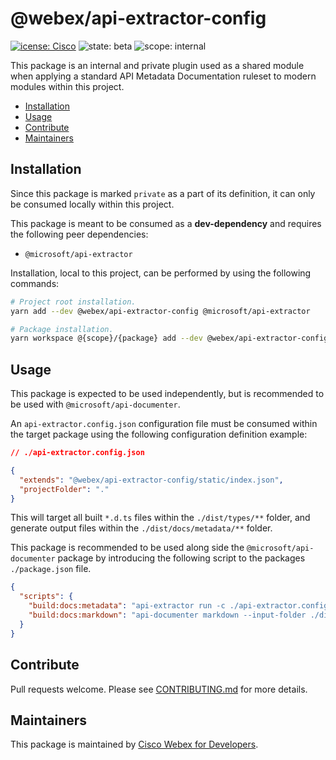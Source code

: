 # @webex/api-extractor-config

[![icense: Cisco](https://img.shields.io/badge/License-Cisco-blueviolet?style=flat-square)](https://github.com/webex/webex-js-sdk/blob/master/LICENSE)
![state: beta](https://img.shields.io/badge/State\-Beta-blue?style=flat-square)
![scope: internal](https://img.shields.io/badge/Scope-Internal-red?style=flat-square)

This package is an internal and private plugin used as a shared module when applying a standard API Metadata Documentation ruleset to modern modules within this project.

* [Installation](#installation)
* [Usage](#usage)
* [Contribute](#contribute)
* [Maintainers](#maintainers)

## Installation

Since this package is marked `private` as a part of its definition, it can only be consumed locally within this project.

This package is meant to be consumed as a **dev-dependency** and requires the following peer dependencies:

* `@microsoft/api-extractor`

Installation, local to this project, can be performed by using the following commands:

```bash
# Project root installation.
yarn add --dev @webex/api-extractor-config @microsoft/api-extractor

# Package installation.
yarn workspace @{scope}/{package} add --dev @webex/api-extractor-config @microsoft/api-extractor
```

## Usage

This package is expected to be used independently, but is recommended to be used with `@microsoft/api-documenter`.

An `api-extractor.config.json` configuration file must be consumed within the target package using the following configuration definition example:

```json
// ./api-extractor.config.json

{
  "extends": "@webex/api-extractor-config/static/index.json",
  "projectFolder": "."
}
```

This will target all built `*.d.ts` files within the `./dist/types/**` folder, and generate output files within the `./dist/docs/metadata/**` folder.

This package is recommended to be used along side the `@microsoft/api-documenter` package by introducing the following script to the packages `./package.json` file.

```json
{
  "scripts": {
    "build:docs:metadata": "api-extractor run -c ./api-extractor.config.json",
    "build:docs:markdown": "api-documenter markdown --input-folder ./dist/docs/metadata --output-folder ./dist/docs/markdown",
  }
}
```

## Contribute

Pull requests welcome. Please see [CONTRIBUTING.md](https://github.com/webex/webex-js-sdk/blob/master/CONTRIBUTING.md) for more details.

## Maintainers

This package is maintained by [Cisco Webex for Developers](https://developer.webex.com/).
